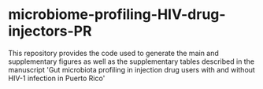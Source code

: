 # microbiome-profiling-HIV-drug-injectors-PR
This repository provides the code used to generate the main and supplementary figures as well as the supplementary tables described in the manuscript 'Gut microbiota profiling in injection drug users with and without HIV-1 infection in Puerto Rico'
